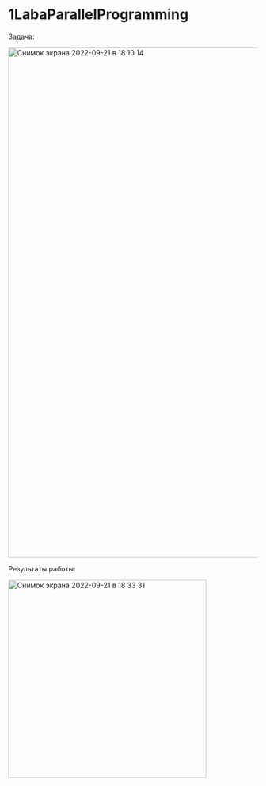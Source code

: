 # 1LabaParallelProgramming
 
 Задача: 
 
<img width="1031" alt="Снимок экрана 2022-09-21 в 18 10 14" src="https://user-images.githubusercontent.com/75227915/191489385-cffe4b3b-3eee-4fe2-a1f1-6354a13079d0.png">

Результаты работы:


<img width="400" alt="Снимок экрана 2022-09-21 в 18 33 31" src="https://user-images.githubusercontent.com/75227915/191493574-92200723-bbbf-4574-8fa3-4fe313fed4f4.png">

